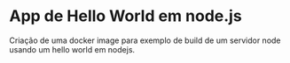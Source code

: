# App de Hello World em node.js

Criação de uma docker image para exemplo de build de um servidor node usando um hello world em nodejs.
